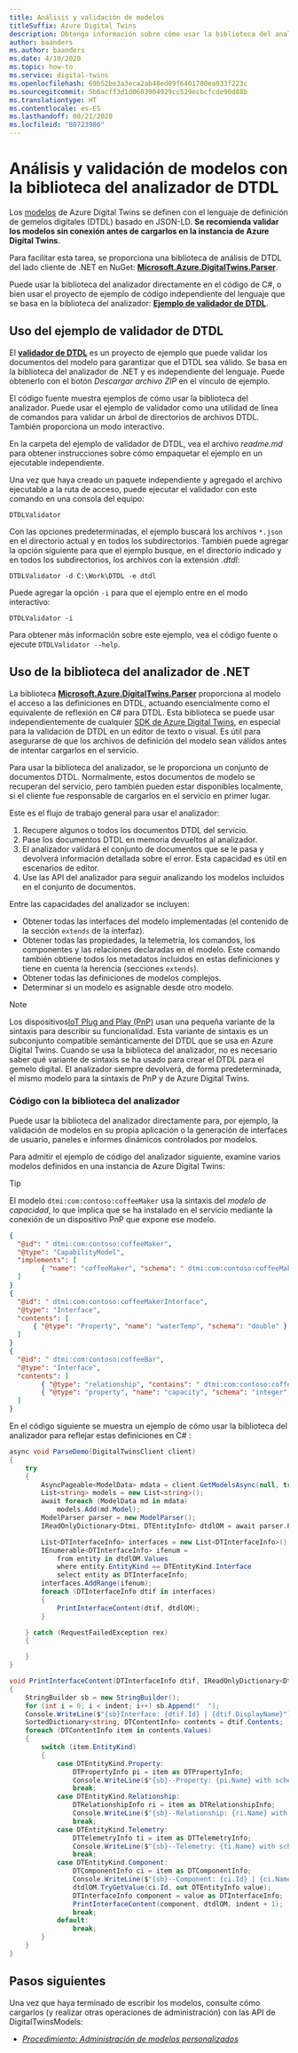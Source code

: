 ```yaml
---
title: Análisis y validación de modelos
titleSuffix: Azure Digital Twins
description: Obtenga información sobre cómo usar la biblioteca del analizador para analizar los modelos de DTDL.
author: baanders
ms.author: baanders
ms.date: 4/10/2020
ms.topic: how-to
ms.service: digital-twins
ms.openlocfilehash: 69b52be3a3eca2ab48ed09f6401780ea033f223c
ms.sourcegitcommit: 5b6acff3d1d0603904929cc529ecbcfcde90d88b
ms.translationtype: HT
ms.contentlocale: es-ES
ms.lasthandoff: 08/21/2020
ms.locfileid: "88723986"
---
```

# <a name="parse-and-validate-models-with-the-dtdl-parser-library"></a>Análisis y validación de modelos con la biblioteca del analizador de DTDL

Los [modelos](concepts-models.md) de Azure Digital Twins se definen con el lenguaje de definición de gemelos digitales (DTDL) basado en JSON-LD. **Se recomienda validar los modelos sin conexión antes de cargarlos en la instancia de Azure Digital Twins**.

Para facilitar esta tarea, se proporciona una biblioteca de análisis de DTDL del lado cliente de .NET en NuGet: [**Microsoft.Azure.DigitalTwins.Parser**](https://nuget.org/packages/Microsoft.Azure.DigitalTwins.Parser/). 

Puede usar la biblioteca del analizador directamente en el código de C#, o bien usar el proyecto de ejemplo de código independiente del lenguaje que se basa en la biblioteca del analizador: [**Ejemplo de validador de DTDL**](https://docs.microsoft.com/samples/azure-samples/dtdl-validator/dtdl-validator).

## <a name="use-the-dtdl-validator-sample"></a>Uso del ejemplo de validador de DTDL

El [**validador de DTDL**](https://docs.microsoft.com/samples/azure-samples/dtdl-validator/dtdl-validator) es un proyecto de ejemplo que puede validar los documentos del modelo para garantizar que el DTDL sea válido. Se basa en la biblioteca del analizador de .NET y es independiente del lenguaje. Puede obtenerlo con el botón *Descargar archivo ZIP* en el vínculo de ejemplo.

El código fuente muestra ejemplos de cómo usar la biblioteca del analizador. Puede usar el ejemplo de validador como una utilidad de línea de comandos para validar un árbol de directorios de archivos DTDL. También proporciona un modo interactivo.

En la carpeta del ejemplo de validador de DTDL, vea el archivo *readme.md* para obtener instrucciones sobre cómo empaquetar el ejemplo en un ejecutable independiente.

Una vez que haya creado un paquete independiente y agregado el archivo ejecutable a la ruta de acceso, puede ejecutar el validador con este comando en una consola del equipo:

```cmd/sh
DTDLValidator
```

Con las opciones predeterminadas, el ejemplo buscará los archivos `*.json` en el directorio actual y en todos los subdirectorios. También puede agregar la opción siguiente para que el ejemplo busque, en el directorio indicado y en todos los subdirectorios, los archivos con la extensión *.dtdl*:

```cmd/sh
DTDLValidator -d C:\Work\DTDL -e dtdl 
```

Puede agregar la opción `-i` para que el ejemplo entre en el modo interactivo:

```cmd/sh
DTDLValidator -i
```

Para obtener más información sobre este ejemplo, vea el código fuente o ejecute `DTDLValidator --help`.

## <a name="use-the-net-parser-library"></a>Uso de la biblioteca del analizador de .NET 

La biblioteca [**Microsoft.Azure.DigitalTwins.Parser**](https://nuget.org/packages/Microsoft.Azure.DigitalTwins.Parser/) proporciona al modelo el acceso a las definiciones en DTDL, actuando esencialmente como el equivalente de reflexión en C# para DTDL. Esta biblioteca se puede usar independientemente de cualquier [SDK de Azure Digital Twins](how-to-use-apis-sdks.md), en especial para la validación de DTDL en un editor de texto o visual. Es útil para asegurarse de que los archivos de definición del modelo sean válidos antes de intentar cargarlos en el servicio.

Para usar la biblioteca del analizador, se le proporciona un conjunto de documentos DTDL. Normalmente, estos documentos de modelo se recuperan del servicio, pero también pueden estar disponibles localmente, si el cliente fue responsable de cargarlos en el servicio en primer lugar. 

Este es el flujo de trabajo general para usar el analizador:
1. Recupere algunos o todos los documentos DTDL del servicio.
2. Pase los documentos DTDL en memoria devueltos al analizador.
3. El analizador validará el conjunto de documentos que se le pasa y devolverá información detallada sobre el error. Esta capacidad es útil en escenarios de editor.
4. Use las API del analizador para seguir analizando los modelos incluidos en el conjunto de documentos. 

Entre las capacidades del analizador se incluyen:
* Obtener todas las interfaces del modelo implementadas (el contenido de la sección `extends` de la interfaz).
* Obtener todas las propiedades, la telemetría, los comandos, los componentes y las relaciones declaradas en el modelo. Este comando también obtiene todos los metadatos incluidos en estas definiciones y tiene en cuenta la herencia (secciones `extends`).
* Obtener todas las definiciones de modelos complejos.
* Determinar si un modelo es asignable desde otro modelo.

> [!NOTE]
> Los dispositivos[IoT Plug and Play (PnP)](../iot-pnp/overview-iot-plug-and-play.md) usan una pequeña variante de la sintaxis para describir su funcionalidad. Esta variante de sintaxis es un subconjunto compatible semánticamente del DTDL que se usa en Azure Digital Twins. Cuando se usa la biblioteca del analizador, no es necesario saber qué variante de sintaxis se ha usado para crear el DTDL para el gemelo digital. El analizador siempre devolverá, de forma predeterminada, el mismo modelo para la sintaxis de PnP y de Azure Digital Twins.

### <a name="code-with-the-parser-library"></a>Código con la biblioteca del analizador

Puede usar la biblioteca del analizador directamente para, por ejemplo, la validación de modelos en su propia aplicación o la generación de interfaces de usuario, paneles e informes dinámicos controlados por modelos.

Para admitir el ejemplo de código del analizador siguiente, examine varios modelos definidos en una instancia de Azure Digital Twins:

> [!TIP] 
> El modelo `dtmi:com:contoso:coffeeMaker` usa la sintaxis del *modelo de capacidad*, lo que implica que se ha instalado en el servicio mediante la conexión de un dispositivo PnP que expone ese modelo.

```json
{
  "@id": " dtmi:com:contoso:coffeeMaker",
  "@type": "CapabilityModel",
  "implements": [
        { "name": "coffeeMaker", "schema": " dtmi:com:contoso:coffeeMakerInterface" }
  ]    
}
{
  "@id": " dtmi:com:contoso:coffeeMakerInterface",
  "@type": "Interface",
  "contents": [
      { "@type": "Property", "name": "waterTemp", "schema": "double" }  
  ]
}
{
  "@id": " dtmi:com:contoso:coffeeBar",
  "@type": "Interface",
  "contents": [
        { "@type": "relationship", "contains": " dtmi:com:contoso:coffeeMaker" },
        { "@type": "property", "name": "capacity", "schema": "integer" }
  ]    
}
```

En el código siguiente se muestra un ejemplo de cómo usar la biblioteca del analizador para reflejar estas definiciones en C# :

```csharp
async void ParseDemo(DigitalTwinsClient client)
{
    try
    {
        AsyncPageable<ModelData> mdata = client.GetModelsAsync(null, true);
        List<string> models = new List<string>();
        await foreach (ModelData md in mdata)
            models.Add(md.Model);
        ModelParser parser = new ModelParser();
        IReadOnlyDictionary<Dtmi, DTEntityInfo> dtdlOM = await parser.ParseAsync(models);

        List<DTInterfaceInfo> interfaces = new List<DTInterfaceInfo>();
        IEnumerable<DTInterfaceInfo> ifenum = 
            from entity in dtdlOM.Values
            where entity.EntityKind == DTEntityKind.Interface
            select entity as DTInterfaceInfo;
        interfaces.AddRange(ifenum);
        foreach (DTInterfaceInfo dtif in interfaces)
        {
            PrintInterfaceContent(dtif, dtdlOM);
        }

    } catch (RequestFailedException rex)
    {

    }
}

void PrintInterfaceContent(DTInterfaceInfo dtif, IReadOnlyDictionary<Dtmi, DTEntityInfo> dtdlOM, int indent=0)
{
    StringBuilder sb = new StringBuilder();
    for (int i = 0; i < indent; i++) sb.Append("  ");
    Console.WriteLine($"{sb}Interface: {dtif.Id} | {dtif.DisplayName}");
    SortedDictionary<string, DTContentInfo> contents = dtif.Contents;
    foreach (DTContentInfo item in contents.Values)
    {
        switch (item.EntityKind)
        {
            case DTEntityKind.Property:
                DTPropertyInfo pi = item as DTPropertyInfo;
                Console.WriteLine($"{sb}--Property: {pi.Name} with schema {pi.Schema}");
                break;
            case DTEntityKind.Relationship:
                DTRelationshipInfo ri = item as DTRelationshipInfo;
                Console.WriteLine($"{sb}--Relationship: {ri.Name} with target {ri.Target}");
                break;
            case DTEntityKind.Telemetry:
                DTTelemetryInfo ti = item as DTTelemetryInfo;
                Console.WriteLine($"{sb}--Telemetry: {ti.Name} with schema {ti.Schema}");
                break;
            case DTEntityKind.Component:
                DTComponentInfo ci = item as DTComponentInfo;
                Console.WriteLine($"{sb}--Component: {ci.Id} | {ci.Name}");
                dtdlOM.TryGetValue(ci.Id, out DTEntityInfo value);
                DTInterfaceInfo component = value as DTInterfaceInfo;
                PrintInterfaceContent(component, dtdlOM, indent + 1);
                break;
            default:
                break;
        }
    }
}
```

## <a name="next-steps"></a>Pasos siguientes

Una vez que haya terminado de escribir los modelos, consulte cómo cargarlos (y realizar otras operaciones de administración) con las API de DigitalTwinsModels:
* [*Procedimiento: Administración de modelos personalizados*](how-to-manage-model.md)